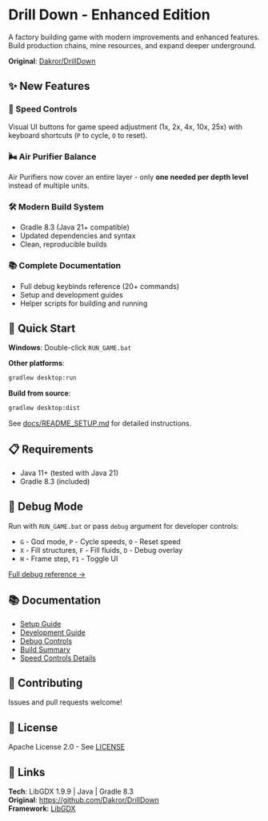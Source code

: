 # Drill Down - Enhanced Edition

A factory building game with modern improvements and enhanced features. Build production chains, mine resources, and expand deeper underground.

**Original**: [Dakror/DrillDown](https://github.com/Dakror/DrillDown)

## ✨ New Features

### 🚀 Speed Controls
Visual UI buttons for game speed adjustment (1x, 2x, 4x, 10x, 25x) with keyboard shortcuts (`P` to cycle, `O` to reset).

### 🌬️ Air Purifier Balance
Air Purifiers now cover an entire layer - only **one needed per depth level** instead of multiple units.

### 🛠️ Modern Build System
- Gradle 8.3 (Java 21+ compatible)
- Updated dependencies and syntax
- Clean, reproducible builds

### 📚 Complete Documentation
- Full debug keybinds reference (20+ commands)
- Setup and development guides
- Helper scripts for building and running

## 🚀 Quick Start

**Windows**: Double-click `RUN_GAME.bat`

**Other platforms**:
```bash
gradlew desktop:run
```

**Build from source**:
```bash
gradlew desktop:dist
```

See [docs/README_SETUP.md](docs/README_SETUP.md) for detailed instructions.

## 📋 Requirements

- Java 11+ (tested with Java 21)
- Gradle 8.3 (included)

## 🐛 Debug Mode

Run with `RUN_GAME.bat` or pass `debug` argument for developer controls:
- `G` - God mode, `P` - Cycle speeds, `O` - Reset speed
- `X` - Fill structures, `F` - Fill fluids, `D` - Debug overlay
- `H` - Frame step, `F1` - Toggle UI

[Full debug reference →](docs/DEBUG_CONTROLS.md)

## 📚 Documentation

- [Setup Guide](docs/README_SETUP.md)
- [Development Guide](docs/DEVELOPMENT_GUIDE.md)
- [Debug Controls](docs/DEBUG_CONTROLS.md)
- [Build Summary](docs/BUILD_SUMMARY.md)
- [Speed Controls Details](docs/SPEED_CONTROLS_IMPLEMENTATION_SUMMARY.md)

## 🤝 Contributing

Issues and pull requests welcome!

## 📄 License

Apache License 2.0 - See [LICENSE](LICENSE)

## 🔗 Links

**Tech**: LibGDX 1.9.9 | Java | Gradle 8.3  
**Original**: https://github.com/Dakror/DrillDown  
**Framework**: [LibGDX](https://libgdx.com/)
